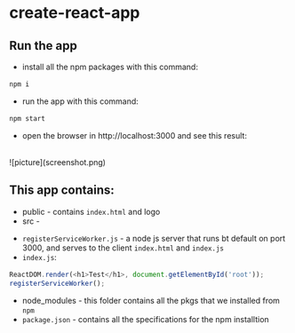 # create-react-app


## Run the app

* install all the npm packages with this command:
```bash
npm i
```
* run the app with this command:
```bash
npm start
```
* open the browser in http://localhost:3000
and see this result:
<br/>
![picture](screenshot.png)

## This app contains:
* public - contains `index.html` and logo
* src - 
- `registerServiceWorker.js` - a node js server that runs bt default on port 3000, and serves to the client `index.html` and `index.js`
- `index.js`:
```javascript
ReactDOM.render(<h1>Test</h1>, document.getElementById('root'));
registerServiceWorker();
```
* node_modules - this folder contains all the pkgs that we installed from `npm`
* `package.json` - contains all the specifications for the npm installtion
